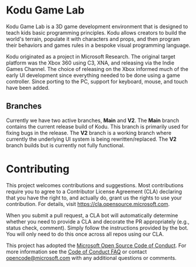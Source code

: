 # Kodu Game Lab
Kodu Game Lab is a 3D game development environment that is designed to teach kids basic programming principles.  Kodu allows creators to build the world's terrain, populate it with characters and props, and then program their behaviors and games rules in a bespoke visual programming language.

Kodu originated as a project in Microsoft Research.  The original target platform was the Xbox 360 using C3, XNA, and releasing via the Indie Games Channel.  The choice of releasing on the Xbox informed much of the early UI development since everything needed to be done using a game controller.  Since porting to the PC, support for keyboard, mouse, and touch have been added.

## Branches
Currently we have two active branches, **Main** and **V2**.  The **Main** branch contains the current release build of Kodu.  This branch is primarily used for fixing bugs in the release.  The **V2** branch is a working branch where currently the underlying UI system is being rewritten/replaced.  The **V2** branch builds but is currently not fully functional.

# Contributing

This project welcomes contributions and suggestions.  Most contributions require you to agree to a
Contributor License Agreement (CLA) declaring that you have the right to, and actually do, grant us
the rights to use your contribution. For details, visit https://cla.opensource.microsoft.com.

When you submit a pull request, a CLA bot will automatically determine whether you need to provide
a CLA and decorate the PR appropriately (e.g., status check, comment). Simply follow the instructions
provided by the bot. You will only need to do this once across all repos using our CLA.

This project has adopted the [Microsoft Open Source Code of Conduct](https://opensource.microsoft.com/codeofconduct/).
For more information see the [Code of Conduct FAQ](https://opensource.microsoft.com/codeofconduct/faq/) or
contact [opencode@microsoft.com](mailto:opencode@microsoft.com) with any additional questions or comments.
